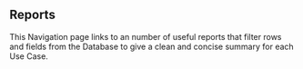 ## Reports

This Navigation page links to an number of useful reports that filter rows and fields 
from the Database to give a clean and concise summary for each Use Case. 

### 

